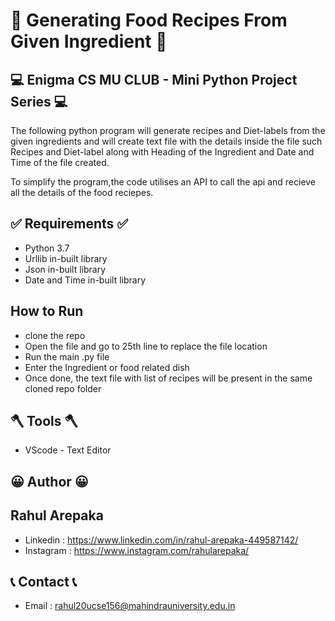 #  🧁 Generating Food Recipes From Given Ingredient 🧁

## 💻 Enigma CS MU CLUB - Mini Python Project Series 💻

The following python program will generate recipes and Diet-labels from the given ingredients and will create text file with the details inside the file such Recipes and Diet-label along with Heading of the Ingredient and Date and Time of the file created.

To simplify the program,the code utilises an API to call the api and recieve all the details of the food reciepes.

## ✅ Requirements ✅
- Python 3.7
- Urllib in-built library
- Json in-built library
- Date and Time in-built library

## How to Run 
- clone the repo
- Open the file and go to 25th line to replace the file location
- Run the main .py file
- Enter the Ingredient or food related dish
- Once done, the text file with list of recipes will be present in the same cloned repo folder

## 🪓 Tools 🪓
- VScode - Text Editor

## 😀 Author 😀

## Rahul Arepaka
- Linkedin : https://www.linkedin.com/in/rahul-arepaka-449587142/
- Instagram : https://www.instagram.com/rahularepaka/


## 📞 Contact 📞
- Email : rahul20ucse156@mahindrauniversity.edu.in

